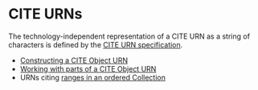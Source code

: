 # CITE URNs #

The technology-independent representation of a CITE URN as a string of characters is defined by the [CITE URN specification](http://cite-architecture.github.io/citeurn_spec/). 


- <a href="Constructor.html" concordion:run="concordion">Constructing a CITE Object URN</a>
- <a href="Components.html" concordion:run="concordion">Working with parts of a CITE Object URN</a>
- URNs citing <a href="Ranges.html" concordion:run="concordion">ranges in an ordered Collection</a>